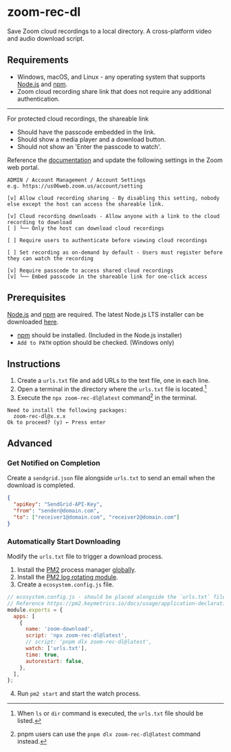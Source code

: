 # zoom-rec-dl

Save Zoom cloud recordings to a local directory. A cross-platform video and audio download script.

## Requirements

- Windows, macOS, and Linux - any operating system that supports [Node.js] and [npm].
- Zoom cloud recording share link that does not require any additional authentication.

[node.js]: https://nodejs.org/
[npm]: https://www.npmjs.com/

---

For protected cloud recordings, the shareable link

- Should have the passcode embedded in the link.
- Should show a media player and a download button.
- Should not show an 'Enter the passcode to watch'.

Reference the [documentation](https://support.zoom.us/hc/en-us/articles/11692220055821) and update the following settings in the Zoom web portal.

```
ADMIN / Account Management / Account Settings
e.g. https://us06web.zoom.us/account/setting

[v] Allow cloud recording sharing - By disabling this setting, nobody else except the host can access the shareable link.

[v] Cloud recording downloads - Allow anyone with a link to the cloud recording to download
[ ] └── Only the host can download cloud recordings

[ ] Require users to authenticate before viewing cloud recordings

[ ] Set recording as on-demand by default - Users must register before they can watch the recording

[v] Require passcode to access shared cloud recordings
[v] └── Embed passcode in the shareable link for one-click access
```

## Prerequisites

[Node.js] and [npm] are required. The latest Node.js LTS installer can be downloaded [here](https://nodejs.org/en/download/).

- [npm] should be installed. (Included in the Node.js installer)
- `Add to PATH` option should be checked. (Windows only)

## Instructions

1. Create a `urls.txt` file and add URLs to the text file, one in each line.
2. Open a terminal in the directory where the `urls.txt` file is located.[^open-terminal]
3. Execute the `npx zoom-rec-dl@latest` command[^pnpm] in the terminal.

[^open-terminal]: When `ls` or `dir` command is executed, the `urls.txt` file should be listed.
[^pnpm]: pnpm users can use the `pnpm dlx zoom-rec-dl@latest` command instead.

```
Need to install the following packages:
  zoom-rec-dl@x.x.x
Ok to proceed? (y) ← Press enter
```

## Advanced

### Get Notified on Completion

Create a `sendgrid.json` file alongside `urls.txt` to send an email when the download is completed.

```json
{
  "apiKey": "SendGrid-API-Key",
  "from": "sender@domain.com",
  "to": ["receiver1@domain.com", "receiver2@domain.com"]
}
```

### Automatically Start Downloading

Modify the `urls.txt` file to trigger a download process.

1. Install the [PM2] process manager [globally].
2. Install the [PM2 log rotating module].
3. Create a `ecosystem.config.js` file.

[PM2]: https://github.com/Unitech/pm2#readme
[globally]: https://pm2.keymetrics.io/docs/usage/quick-start/
[PM2 log rotating module]: https://github.com/keymetrics/pm2-logrotate#readme

```javascript
// ecosystem.config.js - should be placed alongside the `urls.txt` file.
// Reference https://pm2.keymetrics.io/docs/usage/application-declaration/
module.exports = {
  apps: [
    {
      name: 'zoom-download',
      script: 'npx zoom-rec-dl@latest',
      // script: 'pnpm dlx zoom-rec-dl@latest',
      watch: ['urls.txt'],
      time: true,
      autorestart: false,
    },
  ],
};
```

4. Run `pm2 start` and start the watch process.
